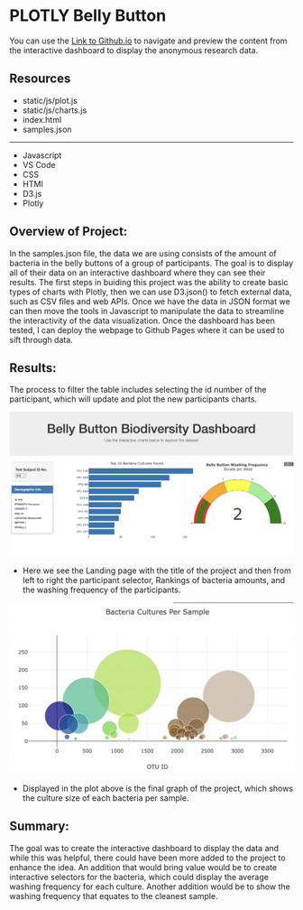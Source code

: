 # PLOTLY Belly Button
You can use the [Link to Github.io](https://jonahrahn.github.io/plotly_Belly_Button/) to navigate and preview the content from the interactive dashboard to display the anonymous research data.


## Resources
- static/js/plot.js
- static/js/charts.js
- index.html
- samples.json
--------------
- Javascript
- VS Code
- CSS
- HTMl
- D3.js
- Plotly

## Overview of Project:
In the samples.json file, the data we are using consists of the amount of bacteria in the belly buttons of a group of participants. The goal is to display all of their data on an interactive dashboard where they can see their results. The first steps in buiding this project was the ability to create basic types of charts with Plotly, then we can use D3.json() to fetch external data, such as CSV files and web APIs. Once we have the data in JSON format we can then move the tools in Javascript to manipulate the data to streamline the interactivity of the data visualization. Once the dashboard has been tested, I can deploy the webpage to Github Pages where it can be used to sift through data.

## Results:
The process to filter the table includes selecting the id number of the participant, which will update and plot the new participants charts.

![image_name](static/images/top.png)
- Here we see the Landing page with the title of the project and then from left to right the participant selector, Rankings of bacteria amounts, and the washing frequency of the participants.


![image_name](static/images/bottom.png)
- Displayed in the plot above is the final graph of the project, which shows the culture size of each bacteria per sample.


## Summary:
The goal was to create the interactive dashboard to display the data and while this was helpful, there could have been more added to the project to enhance the idea. An addition that would bring value would be to create interactive selectors for the bacteria, which could display the average washing frequency for each culture. Another addition would be to show the washing frequency that equates to the cleanest sample.
